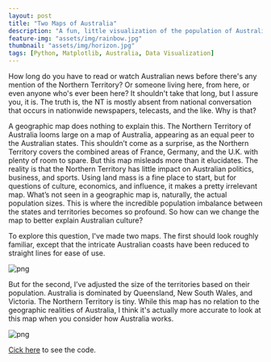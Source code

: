 ```yaml
---
layout: post
title: "Two Maps of Australia"
description: "A fun, little visualization of the population of Australian states and territories relative to their sizes. It's done in Python using Matplotlib and the code is made available."
feature-img: "assets/img/rainbow.jpg"
thumbnail: "assets/img/horizon.jpg"
tags: [Python, Matplotlib, Australia, Data Visualization]
---
```

How long do you have to read or watch Australian news before there's any mention of the Northern Territory? Or someone living here, from here, or even anyone who's ever been here? It shouldn't take that long, but I assure you, it is. The truth is, the NT is mostly absent from national conversation that occurs in nationwide newspapers, telecasts, and the like. Why is that?

A geographic map does nothing to explain this. The Northern Territory of Australia looms large on a map of Australia, appearing as an equal peer to the Australian states. This shouldn’t come as a surprise, as the Northern Territory covers the combined areas of France, Germany, and the U.K. with plenty of room to spare. But this map misleads more than it elucidates. The reality is that the Northern Territory has little impact on Australian politics, business, and sports. Using land mass is a fine place to start, but for questions of culture, economics, and influence, it makes a pretty irrelevant map. What’s not seen in a geographic map is, naturally, the actual population sizes. This is where the incredible population imbalance between the states and territories becomes so profound. So how can we change the map to better explain Australian culture?

To explore this question, I've made two maps. The first should look roughly familiar, except that the intricate Australian coasts have been reduced to straight lines for ease of use.

![png]({{site.baseurl}}/{{site.baseurl}}/assets/img/2015-11-11-Two%20maps%20of%20Australia_files/2015-11-11-Two%20maps%20of%20Australia_2_1.png)


But for the second, I’ve adjusted the size of the territories based on their population. Australia is dominated by Queensland, New South Wales, and Victoria. The Northern Territory is tiny. While this map has no relation to the geographic realities of Australia, I think it's actually more accurate to look at this map when you consider how Australia works.

![png]({{site.baseurl}}/{{site.baseurl}}/assets/img/2015-11-11-Two%20maps%20of%20Australia_files/2015-11-11-Two%20maps%20of%20Australia_7_1.png)

[Cick here](https://nbviewer.jupyter.org/github/jss367/JupyterNotebooks/blob/master/2015-11-11-Two%20maps%20of%20Australia.ipynb) to see the code.
